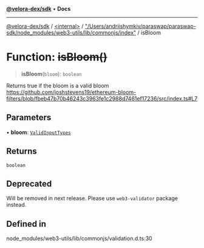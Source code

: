 [**@velora-dex/sdk**](../../../../README.md) • **Docs**

***

[@velora-dex/sdk](../../../../globals.md) / [\<internal\>](../../../README.md) / ["/Users/andriishymkiv/paraswap/paraswap-sdk/node\_modules/web3-utils/lib/commonjs/index"](../README.md) / isBloom

# Function: ~~isBloom()~~

> **isBloom**(`bloom`): `boolean`

Returns true if the bloom is a valid bloom
https://github.com/joshstevens19/ethereum-bloom-filters/blob/fbeb47b70b46243c3963fe1c2988d7461ef17236/src/index.ts#L7

## Parameters

• **bloom**: [`ValidInputTypes`](../../../type-aliases/ValidInputTypes.md)

## Returns

`boolean`

## Deprecated

Will be removed in next release. Please use `web3-validator` package instead.

## Defined in

node\_modules/web3-utils/lib/commonjs/validation.d.ts:30
